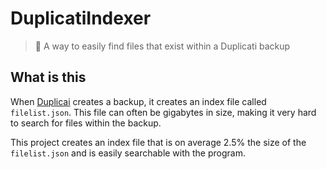 # DuplicatiIndexer

> 📃 A way to easily find files that exist within a Duplicati backup 

## What is this

When [Duplicai](https://www.duplicati.com/) creates a backup, it creates an index file called `filelist.json`. This file can often be gigabytes in size, making it very hard to search for files within the backup.

This project creates an index file that is on average 2.5% the size of the `filelist.json` and is easily searchable with the program.